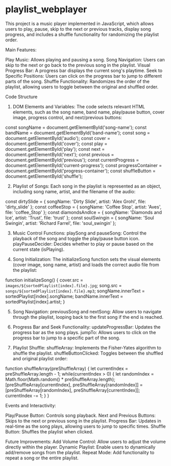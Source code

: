 # playlist_webplayer
This project is a music player implemented in JavaScript, which allows users to play, pause, skip to the next or previous tracks, display song progress, and includes a shuffle functionality for randomizing the playlist order.

Main Features:

Play Music: Allows playing and pausing a song.
Song Navigation: Users can skip to the next or go back to the previous song in the playlist.
Visual Progress Bar: A progress bar displays the current song's playtime.
Seek to Specific Positions: Users can click on the progress bar to jump to different parts of the song.
Shuffle Functionality: Randomizes the order of the playlist, allowing users to toggle between the original and shuffled order.

Code Structure

1. DOM Elements and Variables: The code selects relevant HTML elements, such as the song name, band name, play/pause button, cover image, progress control, and next/previous buttons:

const songName = document.getElementById('song-name');
const bandName = document.getElementById('band-name');
const song = document.getElementById('audio');
const cover = document.getElementById('cover');
const play = document.getElementById('play');
const next = document.getElementById('next');
const previous = document.getElementById('previous');
const currentProgress = document.getElementById('current-progress');
const progressContainer = document.getElementById('progress-container');
const shuffleButton = document.getElementById('shuffle');

2. Playlist of Songs: Each song in the playlist is represented as an object, including song name, artist, and the filename of the audio:

const dirtySlide = { songName: 'Dirty Slide', artist: 'Alex Grohl', file: 'dirty_slide' };
const coffeeStop = { songName: 'Coffee Stop', artist: 'Aves', file: 'coffee_Stop' };
const diamondsAndIce = { songName: 'Diamonds and Ice', artist: 'Trust', file: 'trust' };
const soulSwingin = { songName: 'Soul Swingin', artist: 'Richard Farrel', file: 'soul_swingin' };

3. Music Control Functions:
playSong and pauseSong: Control the playback of the song and toggle the play/pause button icon.
playPauseDecider: Decides whether to play or pause based on the current state (isPlaying).

5. Song Initialization: The initializeSong function sets the visual elements (cover image, song name, artist) and loads the correct audio file from the playlist:

function initializeSong() {
    cover.src = `images/${sortedPlaylist[index].file}.jpg`;
    song.src = `songs/${sortedPlaylist[index].file}.mp3`;
    songName.innerText = sortedPlaylist[index].songName;
    bandName.innerText = sortedPlaylist[index].artist;
}

5. Song Navigation:
previousSong and nextSong: Allow users to navigate through the playlist, looping back to the first song if the end is reached.

7. Progress Bar and Seek Functionality:
updateProgressBar: Updates the progress bar as the song plays.
jumpTo: Allows users to click on the progress bar to jump to a specific part of the song.

9. Playlist Shuffle:
shuffleArray: Implements the Fisher-Yates algorithm to shuffle the playlist.
shuffleButtonClicked: Toggles between the shuffled and original playlist order:

function shuffleArray(preShuffleArray) {
    let currentIndex = preShuffleArray.length - 1;
    while(currentIndex > 0) {
       let randomIndex = Math.floor(Math.random() * preShuffleArray.length);
       [preShuffleArray[currentIndex], preShuffleArray[randomIndex]] = [preShuffleArray[randomIndex], preShuffleArray[currentIndex]];
       currentIndex -= 1;
    }
}

Events and Interactivity:

Play/Pause Button: Controls song playback.
Next and Previous Buttons: Skips to the next or previous song in the playlist.
Progress Bar: Updates in real-time as the song plays, allowing users to jump to specific times.
Shuffle Button: Shuffles the playlist when clicked.

Future Improvements:
Add Volume Control: Allow users to adjust the volume directly within the player.
Dynamic Playlist: Enable users to dynamically add/remove songs from the playlist.
Repeat Mode: Add functionality to repeat a song or the entire playlist.
